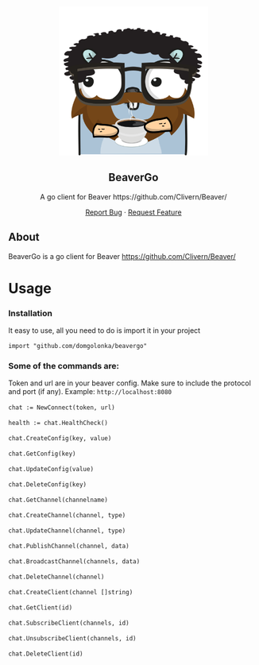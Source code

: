 <p align="center"> 
  <img src="assets/logo.png" width="300" height="300" alt="Foretoken" /></p>
  <h2 align="center">BeaverGo</h2>
  <p align="center">A go client for Beaver https://github.com/Clivern/Beaver/</p>

<p align="center">
    <a href="https://github.com/domgolonka/beavergo/issues/new/choose">Report Bug</a>
    ·
    <a href="https://github.com/domgolonka/beavergo/issues/new/choose">Request Feature</a>
</p>


## About

BeaverGo is a go client for Beaver https://github.com/Clivern/Beaver/

# Usage

### Installation 

It easy to use, all you need to do is import it in your project
    
    import "github.com/domgolonka/beavergo"
    

### Some of the commands are: 

Token and url are in your beaver config. Make sure to include the protocol and port (if any).
Example: `http://localhost:8080`


`chat := NewConnect(token, url) `

`health := chat.HealthCheck()`

`chat.CreateConfig(key, value)`

`chat.GetConfig(key)`

`chat.UpdateConfig(value)`

`chat.DeleteConfig(key)`

`chat.GetChannel(channelname)`

`chat.CreateChannel(channel, type)`

`chat.UpdateChannel(channel, type)`

`chat.PublishChannel(channel, data)`

`chat.BroadcastChannel(channels, data)`

`chat.DeleteChannel(channel) `

`chat.CreateClient(channel []string)`

`chat.GetClient(id)`

`chat.SubscribeClient(channels, id)`

`chat.UnsubscribeClient(channels, id)`

`chat.DeleteClient(id)`
